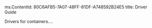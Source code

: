 ms.ContentId: 80C6AFB5-7A07-48FF-81DF-A748592B24E5
title: Driver Guide

Drivers for containers....


